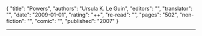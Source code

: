 {
"title": "Powers",
"authors": "Ursula K. Le Guin",
"editors": "",
"translator": "",
"date": "2009-01-01",
"rating": "++",
"re-read": "",
"pages": "502",
"non-fiction": "",
"comic": "",
"published": "2007"
}

---
